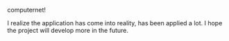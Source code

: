 computernet!

I realize the application has come into reality, has been applied a lot. I hope the project will develop more in the future.




